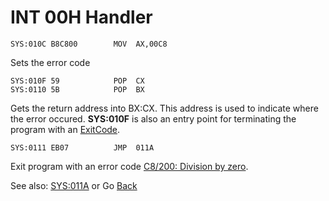 # INT 00H Handler

```
SYS:010C B8C800        MOV	AX,00C8
```

Sets the error code

```
SYS:010F 59            POP	CX
SYS:0110 5B            POP	BX
```

Gets the return address into BX:CX. This address is used to indicate where the error occured. **SYS:010F** is also an entry point for terminating the program with an [ExitCode](DATA.md).

```
SYS:0111 EB07          JMP	011A
```

Exit program with an error code [C8/200: Division by zero](ERROR-CODES.md).

See also: [SYS:011A](0113-CTRL-C-HANDLER.md) or Go [Back](../README.md)